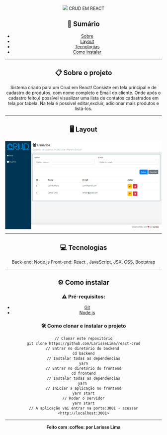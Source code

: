 <div align="center">
  <img src="/.github/logo.png>
</div>

<h3 align="center"> CRUD EM REACT   


## :notebook_with_decorative_cover: Sumário
<a name=anchor></a>
* [Sobre](#about)
* [Layout](#screenshots)
* [Tecnologias](#technologies)
* [Como instalar](#how-to-run)


---

<a id="about"></a>
## :clipboard: Sobre o projeto
Sistema criado para um Crud em React!
Consiste em tela principal e de cadastro de produtos, com nome completo e Email do cliente.
Onde após o cadastro feito,é possível visualizar uma lista de contatos cadastrados em tela,por tabela. Na tela é possível editar,excluir, adicionar mais produtos  e listá-los.


---

<a id="screenshots"></a>
## :desktop_computer: Layout



<p align="center" style="display: flex; align-items: flex-start; justify-content: center;">
  	<img alt="Tela da Home" src="/.github/crud-react.png" width="100%">
</p>



---

<a id="technologies"></a>
## :computer: Tecnologias

 Back-end:  Node.js
Front-end: React , JavaScript, JSX, CSS, Bootstrap

---

<a id="how-to-run"></a>
## :gear: Como instalar
### :warning: Pré-requisitos:
* [Git](https://git-scm.com)
* [Node.js](https://nodejs.org/en/)
### :hammer_and_wrench: Como clonar e instalar o projeto
```
// Clonar este repositório
git clone https://github.com/LarisseLima/react-crud
// Entrar no diretório do backend 
cd backend
// Instalar todas as dependências
yarn
// Entrar no diretório do frontend
cd frontend
// Instalar todas as dependências
yarn 
// Iniciar a aplicação no frontend
yarn start
// Rodar o servidor
yarn start
// A aplicação vai entrar na porta:3001 - acessar <http://localhost:3001>
```
---


<p align="center"><b>Feito com 	:coffee: por Larisse Lima</b></p>
